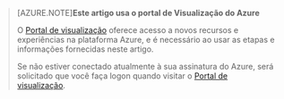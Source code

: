
> [AZURE.NOTE]**Este artigo usa o portal de Visualização do Azure**
> 
> O [Portal de visualização](https://portal.azure.com/) oferece acesso a novos recursos e experiências na plataforma Azure, e é necessário ao usar as etapas e informações fornecidas neste artigo.
> 
> Se não estiver conectado atualmente à sua assinatura do Azure, será solicitado que você faça logon quando visitar o [Portal de visualização](https://portal.azure.com/).

<!---HONumber=July15_HO4-->